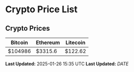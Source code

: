 # Crypto Price List

## Crypto Prices
| Bitcoin | Ethereum | Litecoin |
| ------- | -------- | -------- |
| $104986 | $3315.6 | $122.62 |
**Last Updated:** 2025-01-26 15:35 UTC
**Last Updated:** $DATE$
